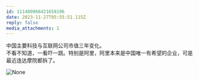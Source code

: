 ```yaml
---
id: 111480966421658196
date: 2023-11-27T05:55:51.115Z
reply: false
media_attachments: 1
---
```


中国主要科技与互联网公司市值三年变化。  
不看不知道，一看吓一跳。特别是阿里，阿里本来是中国唯一有希望的企业，可是最近连达摩院都拆了。

![None](https://files.e5n.cc/media_attachments/files/111/480/947/275/247/170/original/7124b980b1972549.jpg)
